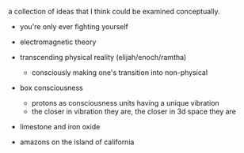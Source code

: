 
a collection of ideas that I think could be examined conceptually.


- you're only ever fighting yourself
- electromagnetic theory
- transcending physical reality (elijah/enoch/ramtha)
  - consciously making one's transition into non-physical

- box consciousness
  - protons as consciousness units having a unique vibration
  - the closer in vibration they are, the closer in 3d space they are

- limestone and iron oxide
- amazons on the island of california
